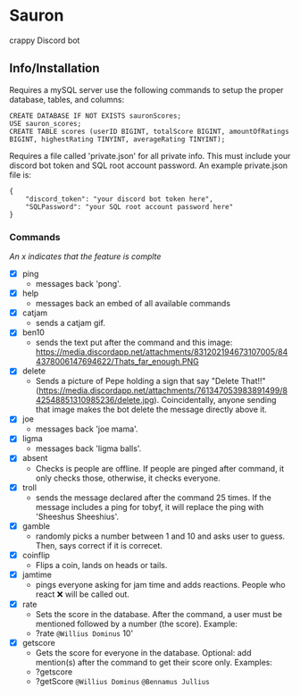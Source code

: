 # Sauron
crappy Discord bot

## Info/Installation
Requires a mySQL server
use the following commands to setup the proper database, tables, and columns:
```
CREATE DATABASE IF NOT EXISTS sauronScores;
USE sauron_scores;
CREATE TABLE scores (userID BIGINT, totalScore BIGINT, amountOfRatings BIGINT, highestRating TINYINT, averageRating TINYINT);
```

Requires a file called 'private.json' for all private info.  This must include your discord bot token and SQL root account password.  An example private.json file is:
```
{
    "discord_token": "your discord bot token here",
    "SQLPassword": "your SQL root account password here"
}
```

### Commands
*An x indicates that the feature is complte*
- [x] ping
    - messages back 'pong'.
- [x] help
    - messages back an embed of all available commands
- [x] catjam
    - sends a catjam gif.
- [x] ben10
    - sends the text put after the command and this image: https://media.discordapp.net/attachments/831202194673107005/844378006147694622/Thats_far_enough.PNG
- [x] delete
    - Sends a picture of Pepe holding a sign that say "Delete That!!" (https://media.discordapp.net/attachments/761347053983891499/842548851310985236/delete.jpg).  Coincidentally, anyone sending that image makes the bot delete the message directly above it.
- [x] joe
    - messages back 'joe mama'.
- [x] ligma
    - messages back 'ligma balls'.
- [x] absent
    - Checks is people are offline.  If people are pinged after command, it only checks those, otherwise, it checks everyone.
- [x] troll
    - sends the message declared after the command 25 times.  If the message includes a ping for tobyf, it will replace the ping with 'Sheeshus Sheeshius'.
- [x] gamble
    - randomly picks a number between 1 and 10 and asks user to guess.  Then, says correct if it is correcet.
- [x] coinflip
    - Flips a coin, lands on heads or tails.
- [x] jamtime
    - pings everyone asking for jam time and adds reactions.  People who react :x: will be called out.
- [x] rate
    - Sets the score in the database.  After the command, a user must be mentioned followed by a number (the score).  Example:
    - ?rate `@Willius Dominus` 10'
- [x] getscore
    - Gets the score for everyone in the database.  Optional: add mention(s) after the command to get their score only.  Examples:
    - ?getscore
    - ?getScore `@Willius Dominus` `@Bennamus Jullius`
